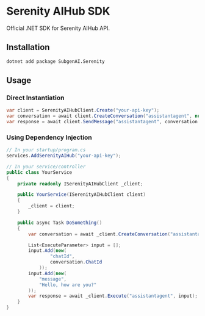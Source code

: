 # Serenity AIHub SDK

Official .NET SDK for Serenity AIHub API.

## Installation

```bash
dotnet add package SubgenAI.Serenity
```

## Usage
### Direct Instantiation

```csharp
var client = SerenityAIHubClient.Create("your-api-key");
var conversation = await client.CreateConversation("assistantagent", null);
var response = await client.SendMessage("assistantagent", conversation.ChatId, "Hello!");
```

### Using Dependency Injection

```csharp
// In your startup/program.cs
services.AddSerenityAIHub("your-api-key");

// In your service/controller
public class YourService
{
    private readonly ISerenityAIHubClient _client;

    public YourService(ISerenityAIHubClient client)
    {
        _client = client;
    }

    public async Task DoSomething()
    {
        var conversation = await _client.CreateConversation("assistantagent");

        List<ExecuteParameter> input = [];
        input.Add(new(
                "chatId",
                conversation.ChatId
            ));
        input.Add(new(
            "message",
            "Hello, how are you?"
        ));
        var response = await _client.Execute("assistantagent", input);
    }
}
```